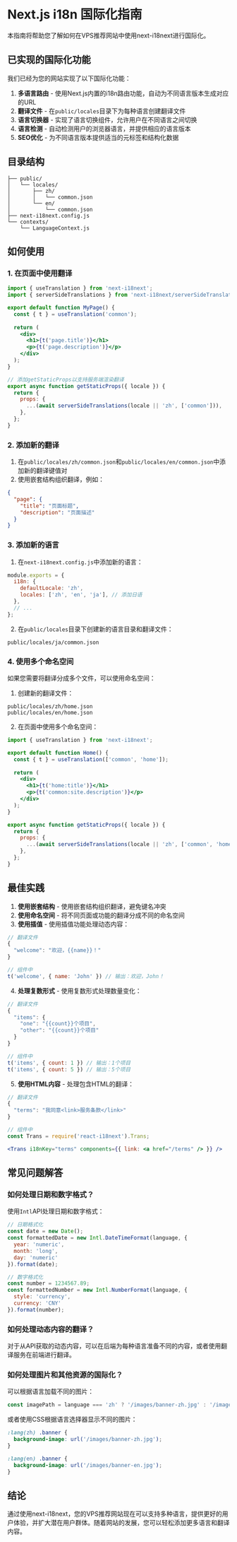 # Next.js i18n 国际化指南

本指南将帮助您了解如何在VPS推荐网站中使用next-i18next进行国际化。

## 已实现的国际化功能

我们已经为您的网站实现了以下国际化功能：

1. **多语言路由** - 使用Next.js内置的i18n路由功能，自动为不同语言版本生成对应的URL
2. **翻译文件** - 在`public/locales`目录下为每种语言创建翻译文件
3. **语言切换器** - 实现了语言切换组件，允许用户在不同语言之间切换
4. **语言检测** - 自动检测用户的浏览器语言，并提供相应的语言版本
5. **SEO优化** - 为不同语言版本提供适当的元标签和结构化数据

## 目录结构

```
├── public/
│   └── locales/
│       ├── zh/
│       │   └── common.json
│       └── en/
│           └── common.json
├── next-i18next.config.js
└── contexts/
    └── LanguageContext.js
```

## 如何使用

### 1. 在页面中使用翻译

```jsx
import { useTranslation } from 'next-i18next';
import { serverSideTranslations } from 'next-i18next/serverSideTranslations';

export default function MyPage() {
  const { t } = useTranslation('common');
  
  return (
    <div>
      <h1>{t('page.title')}</h1>
      <p>{t('page.description')}</p>
    </div>
  );
}

// 添加getStaticProps以支持服务端渲染翻译
export async function getStaticProps({ locale }) {
  return {
    props: {
      ...(await serverSideTranslations(locale || 'zh', ['common'])),
    },
  };
}
```

### 2. 添加新的翻译

1. 在`public/locales/zh/common.json`和`public/locales/en/common.json`中添加新的翻译键值对
2. 使用嵌套结构组织翻译，例如：

```json
{
  "page": {
    "title": "页面标题",
    "description": "页面描述"
  }
}
```

### 3. 添加新的语言

1. 在`next-i18next.config.js`中添加新的语言：

```js
module.exports = {
  i18n: {
    defaultLocale: 'zh',
    locales: ['zh', 'en', 'ja'], // 添加日语
  },
  // ...
};
```

2. 在`public/locales`目录下创建新的语言目录和翻译文件：

```
public/locales/ja/common.json
```

### 4. 使用多个命名空间

如果您需要将翻译分成多个文件，可以使用命名空间：

1. 创建新的翻译文件：

```
public/locales/zh/home.json
public/locales/en/home.json
```

2. 在页面中使用多个命名空间：

```jsx
import { useTranslation } from 'next-i18next';

export default function Home() {
  const { t } = useTranslation(['common', 'home']);
  
  return (
    <div>
      <h1>{t('home:title')}</h1>
      <p>{t('common:site.description')}</p>
    </div>
  );
}

export async function getStaticProps({ locale }) {
  return {
    props: {
      ...(await serverSideTranslations(locale || 'zh', ['common', 'home'])),
    },
  };
}
```

## 最佳实践

1. **使用嵌套结构** - 使用嵌套结构组织翻译，避免键名冲突
2. **使用命名空间** - 将不同页面或功能的翻译分成不同的命名空间
3. **使用插值** - 使用插值功能处理动态内容：

```jsx
// 翻译文件
{
  "welcome": "欢迎，{{name}}！"
}

// 组件中
t('welcome', { name: 'John' }) // 输出：欢迎，John！
```

4. **处理复数形式** - 使用复数形式处理数量变化：

```jsx
// 翻译文件
{
  "items": {
    "one": "{{count}}个项目",
    "other": "{{count}}个项目"
  }
}

// 组件中
t('items', { count: 1 }) // 输出：1个项目
t('items', { count: 5 }) // 输出：5个项目
```

5. **使用HTML内容** - 处理包含HTML的翻译：

```jsx
// 翻译文件
{
  "terms": "我同意<link>服务条款</link>"
}

// 组件中
const Trans = require('react-i18next').Trans;

<Trans i18nKey="terms" components={{ link: <a href="/terms" /> }} />
```

## 常见问题解答

### 如何处理日期和数字格式？

使用`Intl`API处理日期和数字格式：

```jsx
// 日期格式化
const date = new Date();
const formattedDate = new Intl.DateTimeFormat(language, {
  year: 'numeric',
  month: 'long',
  day: 'numeric'
}).format(date);

// 数字格式化
const number = 1234567.89;
const formattedNumber = new Intl.NumberFormat(language, {
  style: 'currency',
  currency: 'CNY'
}).format(number);
```

### 如何处理动态内容的翻译？

对于从API获取的动态内容，可以在后端为每种语言准备不同的内容，或者使用翻译服务在前端进行翻译。

### 如何处理图片和其他资源的国际化？

可以根据语言加载不同的图片：

```jsx
const imagePath = language === 'zh' ? '/images/banner-zh.jpg' : '/images/banner-en.jpg';
```

或者使用CSS根据语言选择器显示不同的图片：

```css
:lang(zh) .banner {
  background-image: url('/images/banner-zh.jpg');
}

:lang(en) .banner {
  background-image: url('/images/banner-en.jpg');
}
```

## 结论

通过使用next-i18next，您的VPS推荐网站现在可以支持多种语言，提供更好的用户体验，并扩大潜在用户群体。随着网站的发展，您可以轻松添加更多语言和翻译内容。